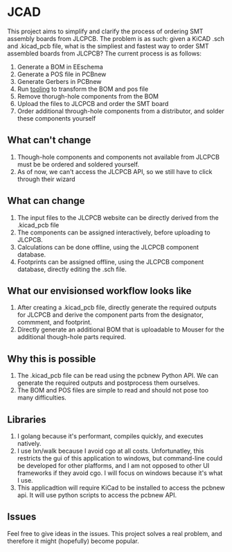 # JCAD

This project aims to simplify and clarify the process of ordering SMT assembly boards from JLCPCB.
The problem is as such: given a KiCAD .sch and .kicad_pcb file, what is the simpliest and fastest way
to order SMT assembled boards from JLCPCB? The current process is as follows:

1. Generate a BOM in EEschema
2. Generate a POS file in PCBnew
3. Generate Gerbers in PCBnew
4. Run [tooling](https://github.com/wokwi/kicad-jlcpcb-bom-plugin) to transform the BOM and pos file
5. Remove thorugh-hole components from the BOM
6. Upload the files to JLCPCB and order the SMT board
7. Order additional through-hole components from a distributor, and solder these components yourself

## What can't change

1. Though-hole components and components not available from JLCPCB must be be ordered and soldered yourself.
2. As of now, we can't access the JLCPCB API, so we still have to click through their wizard

## What can change

1. The input files to the JLCPCB website can be directly derived from the .kicad_pcb file
2. The components can be assigned interactively, before uploading to JLCPCB.
3. Calculations can be done offline, using the JLCPCB component database.
4. Footprints can be assigned offline, using the JLCPCB component database, directly editing the .sch file.

## What our envisionsed workflow looks like

1. After creating a .kicad_pcb file, directly generate the required outputs for JLCPCB and derive the component parts from
   the designator, commment, and footprint. 
2. Directly generate an additional BOM that is uploadable to Mouser for the additional though-hole parts required.

## Why this is possible

1. The .kicad_pcb file can be read using the pcbnew Python API. We can generate the required outputs and postprocess them ourselves.
2. The BOM and POS files are simple to read and should not pose too many difficulties.

## Libraries

1. I golang because it's performant, compiles quickly, and executes natively.
2. I use lxn/walk because I avoid cgo at all costs. Unfortunatley, this restricts the gui of this application to windows, but command-line could
   be developed for other plafforms, and I am not opposed to other UI frameworks if they avoid cgo. I will focus on windows because it's what
   I use.
3. This applicadtion will require KiCad to be installed to access the pcbnew api. It will use python scripts to access the pcbnew API.

## Issues

Feel free to give ideas in the issues. This project solves a real problem, and therefore it might (hopefully) become popular.
